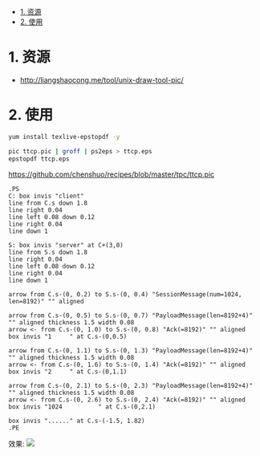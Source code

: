 
<!-- TOC -->

- [1. 资源](#1-资源)
- [2. 使用](#2-使用)

<!-- /TOC -->



<a id="markdown-1-资源" name="1-资源"></a>
# 1. 资源

* http://liangshaocong.me/tool/unix-draw-tool-pic/


<a id="markdown-2-使用" name="2-使用"></a>
# 2. 使用

```bash
yum install texlive-epstopdf -y

pic ttcp.pic | groff | ps2eps > ttcp.eps
epstopdf ttcp.eps
```

https://github.com/chenshuo/recipes/blob/master/tpc/ttcp.pic
```
.PS
C: box invis "client"
line from C.s down 1.8
line right 0.04
line left 0.08 down 0.12
line right 0.04
line down 1

S: box invis "server" at C+(3,0)
line from S.s down 1.8
line right 0.04
line left 0.08 down 0.12
line right 0.04
line down 1

arrow from C.s-(0, 0.2) to S.s-(0, 0.4) "SessionMessage(num=1024, len=8192)" "" aligned

arrow from C.s-(0, 0.5) to S.s-(0, 0.7) "PayloadMessage(len=8192+4)" "" aligned thickness 1.5 width 0.08
arrow <- from C.s-(0, 1.0) to S.s-(0, 0.8) "Ack(=8192)" "" aligned
box invis "1     " at C.s-(0,0.5)

arrow from C.s-(0, 1.1) to S.s-(0, 1.3) "PayloadMessage(len=8192+4)" "" aligned thickness 1.5 width 0.08
arrow <- from C.s-(0, 1.6) to S.s-(0, 1.4) "Ack(=8192)" "" aligned
box invis "2     " at C.s-(0,1.1)

arrow from C.s-(0, 2.1) to S.s-(0, 2.3) "PayloadMessage(len=8192+4)" "" aligned thickness 1.5 width 0.08
arrow <- from C.s-(0, 2.6) to S.s-(0, 2.4) "Ack(=8192)" "" aligned
box invis "1024          " at C.s-(0,2.1)

box invis "......" at C.s-(-1.5, 1.82)
.PE
```

效果:
![](http://ouxarji35.bkt.clouddn.com/snipaste_20171212_073859.png)
